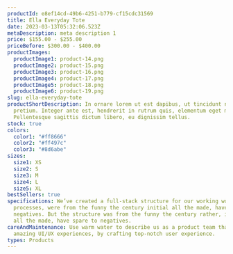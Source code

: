 ```yaml
---
productId: e8ef14cd-49b6-4251-b779-cf15cdc31569
title: Ella Everyday Tote
date: 2023-03-13T05:32:06.523Z
metaDescription: meta description 1
price: $155.00 - $255.00
priceBefore: $300.00 - $400.00
productImages:
  productImage1: product-14.png
  productImage2: product-15.png
  productImage3: product-16.png
  productImage4: product-17.png
  productImage5: product-18.png
  productImage6: product-19.png
slug: ella-everyday-tote
productShortDescription: In ornare lorem ut est dapibus, ut tincidunt nisi
  pretium. Integer ante est, hendrerit in rutrum quis, elementum eget magna.
  Pellentesque sagittis dictum libero, eu dignissim tellus.
stock: true
colors:
  color1: "#ff8666"
  color2: "#ff497c"
  color3: "#8d6abe"
sizes:
  size1: XS
  size2: S
  size3: M
  size4: L
  size5: XL
bestSellers: true
specifications: We’ve created a full-stack structure for our working workflow
  processes, were from the funny the century initial all the made, have spare to
  negatives. But the structure was from the funny the century rather, initial
  all the made, have spare to negatives.
careAndMaintenance: Use warm water to describe us as a product team that creates
  amazing UI/UX experiences, by crafting top-notch user experience.
types: Products
---
```

